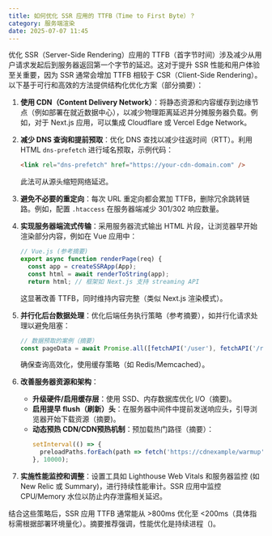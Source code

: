 ```yaml
---
title: 如何优化 SSR 应用的 TTFB（Time to First Byte）？
category: 服务端渲染
date: 2025-07-07 11:45
---
```

优化 SSR（Server-Side Rendering）应用的 TTFB（首字节时间）涉及减少从用户请求发起后到服务器返回第一个字节的延迟。这对于提升 SSR 性能和用户体验至关重要，因为 SSR 通常会增加 TTFB 相较于 CSR（Client-Side Rendering）。以下基于可行和高效的方法提供结构化优化方案（部分摘要）：

1. **使用 CDN（Content Delivery Network）**：将静态资源和内容缓存到边缘节点（例如部署在就近数据中心），以减少物理距离延迟并分摊服务器负载。例如，对于 Next.js 应用，可以集成 Cloudflare 或 Vercel Edge Network。

2. **减少 DNS 查询和提前预取**：优化 DNS 查找以减少往返时间（RTT）。利用 HTML `dns-prefetch` 进行域名预取，示例代码：
   ```html
   <link rel="dns-prefetch" href="https://your-cdn-domain.com" />
   ```
   此法可从源头缩短网络延迟。

3. **避免不必要的重定向**：每次 URL 重定向都会累加 TTFB，删除冗余跳转链路。例如，配置 `.htaccess` 在服务器端减少 301/302 响应数量。

4. **实现服务器端流式传输**：采用服务器流式输出 HTML 片段，让浏览器早开始渲染部分内容，例如在 Vue 应用中：
   ```js
   // Vue.js (参考摘要)
   export async function renderPage(req) {
     const app = createSSRApp(App);
     const html = await renderToString(app);
     return html; // 框架如 Next.js 支持 streaming API
   ```
   这显著改善 TTFB，同时维持内容完整（类似 Next.js 渲染模式）。

5. **并行化后台数据处理**：优化后端任务执行策略（参考摘要），如并行化请求处理以避免阻塞：
   ```js
   // 数据预取的案例（摘要）
   const pageData = await Promise.all([fetchAPI('/user'), fetchAPI('/recommends')]);
   ```
   确保查询高效化，使用缓存策略（如 Redis/Memcached）。

6. **改善服务器资源和架构**：
   - **升级硬件/启用缓存层**：使用 SSD、内存数据库优化 I/O（摘要)。
   - **启用提早 flush（刷新）头**：在服务器中间件中提前发送响应头，引导浏览器开始下载资源（摘要)。
   - **动态预热 CDN/CDN预热机制**：预加载热门路径（摘要）：
     ```js
     setInterval(() => {
       preloadPaths.forEach(path => fetch('https://cdnexample/warmup'));
     }, 10000);
     ```

7. **实施性能监控和调整**：设置工具如 Lighthouse Web Vitals 和服务器监控 (如 New Relic 或 Summary)，进行持续性能审计。SSR 应用中监控 CPU/Memory 水位以防止内存泄露相关延迟。

结合这些策略后，SSR 应用 TTFB 通常能从 >800ms 优化至 <200ms（具体指标需根据部署环境量化）。摘要推荐强调，性能优化是持续进程（)。
